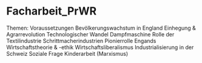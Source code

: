 # Facharbeit_PrWR
Themen:
Voraussetzungen
  Bevölkerungswachstum in England
  Einhegung & Agrarrevolution
Technologischer Wandel
  Dampfmaschine
  Rolle der Textilindustrie
  Schrittmacherindustrien
Pionierrolle Engands
Wirtschaftstheorie & -ethik
  Wirtschaftsliberalismus
Industrialisierung in der Schweiz
Soziale Frage
  Kinderarbeit
  (Marxismus)
